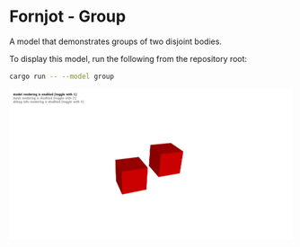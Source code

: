 # Fornjot - Group

A model that demonstrates groups of two disjoint bodies.

To display this model, run the following from the repository root:
``` sh
cargo run -- --model group
```

![Screenshot of the group model](group.png)

